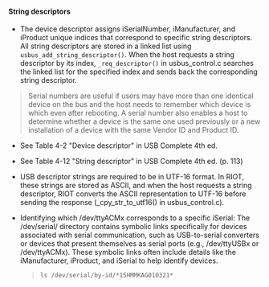 #### String descriptors
* The device descriptor assigns iSerialNumber, iManufacturer, and iProduct unique indices that correspond to specific string descriptors. All string descriptors are stored in a linked list using `usbus_add_string_descriptor()`. When the host requests a string descriptor by its index, `_req_descriptor()` in usbus_control.c searches the linked list for the specified index and sends back the corresponding string descriptor.

> Serial numbers are useful if users may have more than one identical device on the bus and the host needs to remember which device is which even after rebooting. A serial number also enables a host to determine whether a device is the same one used previously or a new installation of a device with the same Vendor ID and Product ID.

* See Table 4-2 "Device descriptor" in USB Complete 4th ed.
* See Table 4-12 "String descriptor" in USB Complete 4th ed. (p. 113)

* USB descriptor strings are required to be in UTF-16 format. In RIOT, these strings are stored as ASCII, and when the host requests a string descriptor, RIOT converts the ASCII representation to UTF-16 before sending the response (_cpy_str_to_utf16() in usbus_control.c).

* Identifying which /dev/ttyACMx corresponds to a specific iSerial:
  The /dev/serial/ directory contains symbolic links specifically for devices associated with serial communication, such as USB-to-serial converters or devices that present themselves as serial ports (e.g., /dev/ttyUSBx or /dev/ttyACMx). These symbolic links often include details like the iManufacturer, iProduct, and iSerial to help identify devices.
  > `ls /dev/serial/by-id/*15HMMKAG010321*`

